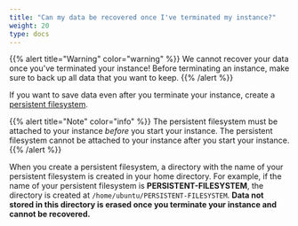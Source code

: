 ```yaml
---
title: "Can my data be recovered once I've terminated my instance?"
weight: 20
type: docs
---
```


{{% alert title="Warning" color="warning" %}}
We cannot recover your data once you've terminated your instance! Before
terminating an instance, make sure to back up all data that you want to keep.
{{% /alert %}}

If you want to save data even after you terminate your instance, create a
[persistent filesystem](https://lambdalabs.com/blog/persistent-storage-beta/).

{{% alert title="Note" color="info" %}}
The persistent filesystem must be attached to your instance _before_ you start
your instance. The persistent filesystem cannot be attached to your instance
after you start your instance.
{{% /alert %}}

When you create a persistent filesystem, a directory with the name of your
persistent filesystem is created in your home directory. For example, if the
name of your persistent filesystem is **PERSISTENT-FILESYSTEM**, the directory
is created at `/home/ubuntu/PERSISTENT-FILESYSTEM`. **Data not stored in this
directory is erased once you terminate your instance and cannot be
recovered.**
